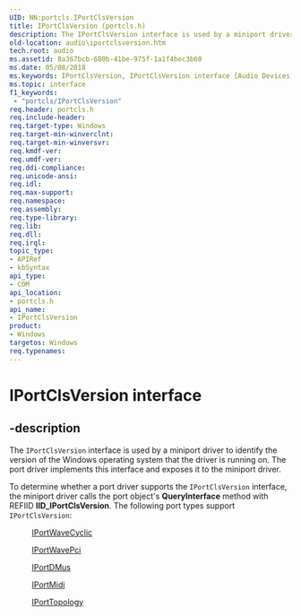 ```yaml
---
UID: NN:portcls.IPortClsVersion
title: IPortClsVersion (portcls.h)
description: The IPortClsVersion interface is used by a miniport driver to identify the version of the Windows operating system that the driver is running on. The port driver implements this interface and exposes it to the miniport driver.
old-location: audio\iportclsversion.htm
tech.root: audio
ms.assetid: 8a367bcb-680b-41be-975f-1a1f4bec3b60
ms.date: 05/08/2018
ms.keywords: IPortClsVersion, IPortClsVersion interface [Audio Devices], IPortClsVersion interface [Audio Devices],described, audio.iportclsversion, audmp-routines_47212df8-c1b8-4e77-bd5f-90b74a6ae08c.xml, portcls/IPortClsVersion
ms.topic: interface
f1_keywords:
 - "portcls/IPortClsVersion"
req.header: portcls.h
req.include-header: 
req.target-type: Windows
req.target-min-winverclnt: 
req.target-min-winversvr: 
req.kmdf-ver: 
req.umdf-ver: 
req.ddi-compliance: 
req.unicode-ansi: 
req.idl: 
req.max-support: 
req.namespace: 
req.assembly: 
req.type-library: 
req.lib: 
req.dll: 
req.irql: 
topic_type:
- APIRef
- kbSyntax
api_type:
- COM
api_location:
- portcls.h
api_name:
- IPortClsVersion
product:
- Windows
targetos: Windows
req.typenames: 
---
```


# IPortClsVersion interface


## -description


The <code>IPortClsVersion</code> interface is used by a miniport driver to identify the version of the Windows operating system that the driver is running on. The port driver implements this interface and exposes it to the miniport driver. 

To determine whether a port driver supports the <code>IPortClsVersion</code> interface, the miniport driver calls the port object's <b>QueryInterface</b> method with REFIID <b>IID_IPortClsVersion</b>. The following port types support <code>IPortClsVersion</code>:
<dl>
<dd>

<a href="https://docs.microsoft.com/windows-hardware/drivers/ddi/content/portcls/nn-portcls-iportwavecyclic">IPortWaveCyclic</a>


</dd>
<dd>

<a href="https://docs.microsoft.com/previous-versions/windows/hardware/drivers/ff536905(v=vs.85)">IPortWavePci</a>


</dd>
<dd>

<a href="https://docs.microsoft.com/windows-hardware/drivers/ddi/content/dmusicks/nn-dmusicks-iportdmus">IPortDMus</a>


</dd>
<dd>

<a href="https://docs.microsoft.com/windows-hardware/drivers/ddi/content/portcls/nn-portcls-iportmidi">IPortMidi</a>


</dd>
<dd>

<a href="https://docs.microsoft.com/windows-hardware/drivers/ddi/content/portcls/nn-portcls-iporttopology">IPortTopology</a>


</dd>
</dl>
